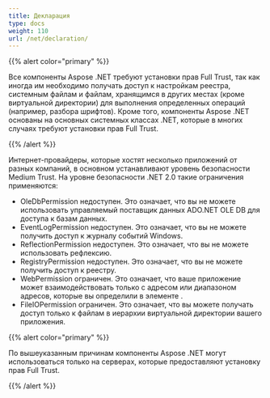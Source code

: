 ```yaml
---
title: Декларация
type: docs
weight: 110
url: /net/declaration/
---
```


{{% alert color="primary" %}} 

Все компоненты Aspose .NET требуют установки прав Full Trust, так как иногда им необходимо получать доступ к настройкам реестра, системным файлам и файлам, хранящимся в других местах (кроме виртуальной директории) для выполнения определенных операций (например, разбора шрифтов). Кроме того, компоненты Aspose .NET основаны на основных системных классах .NET, которые в многих случаях требуют установки прав Full Trust.

{{% /alert %}} 

Интернет-провайдеры, которые хостят несколько приложений от разных компаний, в основном устанавливают уровень безопасности Medium Trust. На уровне безопасности .NET 2.0 такие ограничения применяются: 

- OleDbPermission недоступен. Это означает, что вы не можете использовать управляемый поставщик данных ADO.NET OLE DB для доступа к базам данных.
- EventLogPermission недоступен. Это означает, что вы не можете получить доступ к журналу событий Windows.
- ReflectionPermission недоступен. Это означает, что вы не можете использовать рефлексию.
- RegistryPermission недоступен. Это означает, что вы не можете получить доступ к реестру.
- WebPermission ограничен. Это означает, что ваше приложение может взаимодействовать только с адресом или диапазоном адресов, которые вы определили в элементе <trust>.
- FileIOPermission ограничен. Это означает, что вы можете получать доступ только к файлам в иерархии виртуальной директории вашего приложения.

{{% alert color="primary" %}} 

По вышеуказанным причинам компоненты Aspose .NET могут использоваться только на серверах, которые предоставляют установку прав Full Trust.

{{% /alert %}}